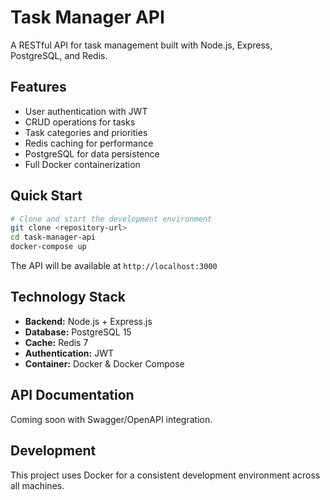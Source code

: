 # Task Manager API

A RESTful API for task management built with Node.js, Express, PostgreSQL, and Redis.

## Features

- User authentication with JWT
- CRUD operations for tasks
- Task categories and priorities
- Redis caching for performance
- PostgreSQL for data persistence
- Full Docker containerization

## Quick Start

```bash
# Clone and start the development environment
git clone <repository-url>
cd task-manager-api
docker-compose up
```

The API will be available at `http://localhost:3000`

## Technology Stack

- **Backend:** Node.js + Express.js
- **Database:** PostgreSQL 15
- **Cache:** Redis 7
- **Authentication:** JWT
- **Container:** Docker & Docker Compose

## API Documentation

Coming soon with Swagger/OpenAPI integration.

## Development

This project uses Docker for a consistent development environment across all machines.